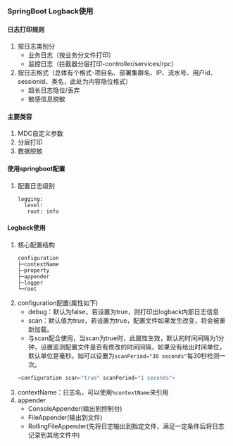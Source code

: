 ### SpringBoot Logback使用

#### 日志打印规则
1. 按日志类别分
    * 业务日志（按业务分文件打印）
    * 监控日志（拦截器分层打印-controller/services/rpc）
2. 按日志格式（总体有个格式-项目名、部署集群名、IP、流水号、用户id、sessionid、类名，此处为内容隐位格式）
    * 超长日志隐位/丢弃
    * 敏感信息脱敏

#### 主要类容
1. MDC自定义参数
2. 分层打印
3. 数据脱敏

#### 使用springboot配置
1. 配置日志级别
    ```
    logging:
      level:
       root: info
    ```

#### Logback使用
1. 核心配置结构
    ```
    configuration
    ├─contextName
    ├─property
    ├─appender
    ├─logger
    └─root
    ``` 
1. configuration配置(属性如下)
    * debug：默认为false，若设置为true，则打印出logback内部日志信息
    * scan：默认值为true，若设置为true，配置文件如果发生改变，将会被重新加载。
    * 与scan配合使用，当scan为true时，此属性生效，默认的时间间隔为1分钟，设置监测配置文件是否有修改的时间间隔，如果没有给出时间单位，默认单位是毫秒。如可以设置为`scanPeriod="30 seconds"`每30秒检测一次。
    ```java
    <configuration scan="true" scanPeriod="1 seconds">
    ```
1. contextName：日志名，可以使用`%contextName`来引用
1. appender
    * ConsoleAppender(输出到控制台)
    * FileAppender(输出到文件)
    * RollingFileAppender(先将日志输出到指定文件，满足一定条件后将日志记录到其他文件中)
    